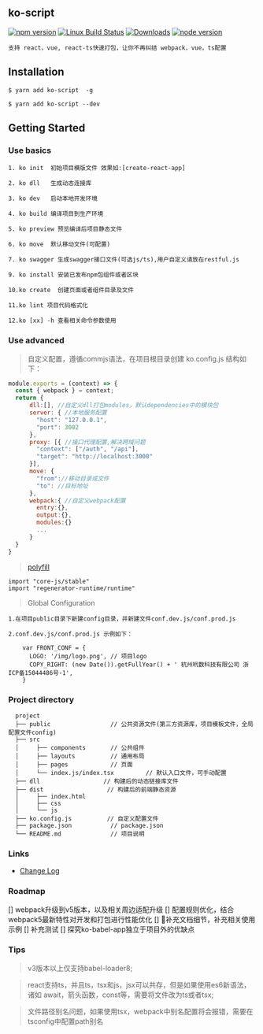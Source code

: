 ## ko-script

[![npm version](https://img.shields.io/npm/v/ts-loader.svg)](https://www.npmjs.com/package/ko-script)
[![Linux Build Status](https://travis-ci.org/TypeStrong/ts-loader.svg?branch=master)](https://npmjs.org/package/ko-script)
[![Downloads](http://img.shields.io/npm/dm/ts-loader.svg)](https://npmjs.org/package/ko-script)
[![node version](https://img.shields.io/node/v/ts-loader.svg)](https://www.npmjs.com/package/ko-script)

```text
支持 react，vue, react-ts快速打包，让你不再纠结 webpack，vue，ts配置
```
## Installation
```text
$ yarn add ko-script  -g 

$ yarn add ko-script --dev
```

## Getting Started

### Use basics
```text
1. ko init  初始项目模版文件 效果如:[create-react-app]

2. ko dll   生成动态连接库

3. ko dev   启动本地开发环境

4. ko build 编译项目到生产环境

5. ko preview 预览编译后项目静态文件

6. ko move  默认移动文件(可配置)

7. ko swagger 生成swagger接口文件(可选js/ts),用户自定义请放在restful.js

9. ko install 安装已发布npm包组件或者区块

10.ko create  创建页面或者组件目录及文件

11.ko lint 项目代码格式化

12.ko [xx] -h 查看相关命令参数使用
```

### Use advanced
> 自定义配置，遵循commjs语法，在项目根目录创建 ko.config.js 结构如下：
```js
module.exports = (context) => {
  const { webpack } = context;
  return {
      dll:[], //自定义dll打包modules，默认dependencies中的模块包
      server: { //本地服务配置
        "host": "127.0.0.1",
        "port": 3002
      },
      proxy: [{ //接口代理配置,解决跨域问题
        "context": ["/auth", "/api"],
        "target": "http://localhost:3000"
      }],
      move: {
        "from"://移动目录或文件
        "to": //目标地址
      },
      webpack:{ //自定义webpack配置
        entry:{},
        output:{},
        modules:{}
        ...
      }
  }
}
```

> [polyfill](https://babeljs.io/docs/en/babel-polyfill)
```text
import "core-js/stable" 
import "regenerator-runtime/runtime"
```

> Global Configuration

```text
1.在项目public目录下新建config目录，并新建文件conf.dev.js/conf.prod.js

2.conf.dev.js/conf.prod.js 示例如下：

    var FRONT_CONF = {
      LOGO: '/img/logo.png', // 项目logo
      COPY_RIGHT: (new Date()).getFullYear() + ' 杭州玳数科技有限公司 浙ICP备15044486号-1',
    }

```


### Project directory
```
  project
  ├── public                 // 公共资源文件(第三方资源库，项目模板文件，全局配置文件config)
  ├── src
  │     ├── components       // 公共组件
  │     ├── layouts          // 通用布局
  │     ├── pages            // 页面
  │     └── index.js/index.tsx         // 默认入口文件，可手动配置
  ├── dll                  // 构建后的动态链接库文件
  ├── dist                  // 构建后的前端静态资源
  │     ├── index.html
  │     ├── css
  │     └── js
  ├── ko.config.js          // 自定义配置文件
  ├── package.json           // package.json
  └── README.md              // 项目说明
```

### Links

- [Change Log](CHANGELOG.md)

### Roadmap

[] webpack升级到v5版本，以及相关周边适配升级
[] 配置规则优化，结合webpack5最新特性对开发和打包进行性能优化
[] 补充文档细节，补充相关使用示例
[] 补充测试
[] 探究ko-babel-app独立于项目外的优缺点

### Tips
> v3版本以上仅支持babel-loader8;

> react支持ts，并且ts，tsx和js，jsx可以共存，但是如果使用es6新语法，诸如 await，箭头函数，const等，需要将文件改为ts或者tsx;

> 文件路径别名问题，如果使用tsx，webpack中别名配置将会报错，需要在tsconfig中配置path别名




